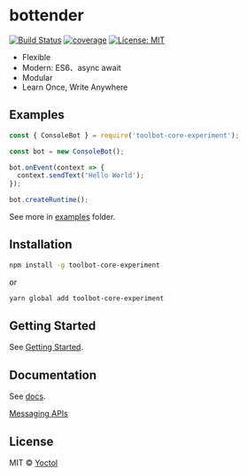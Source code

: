 # bottender

[![Build Status](https://travis-ci.org/Yoctol/bottender.svg?branch=master)](https://travis-ci.org/Yoctol/bottender)
[![coverage](https://codecov.io/gh/Yoctol/bottender/branch/master/graph/badge.svg)](https://codecov.io/gh/Yoctol/bottender)
[![License: MIT](https://img.shields.io/badge/License-MIT-yellow.svg)](https://opensource.org/licenses/MIT)

- Flexible
- Modern: ES6、async await
- Modular
- Learn Once, Write Anywhere

## Examples

```js
const { ConsoleBot } = require('toolbot-core-experiment');

const bot = new ConsoleBot();

bot.onEvent(context => {
  context.sendText('Hello World');
});

bot.createRuntime();
```

See more in [examples](../examples) folder.

## Installation

```sh
npm install -g toolbot-core-experiment
```

or

```sh
yarn global add toolbot-core-experiment
```

## Getting Started

See [Getting Started](./GettingStarted.md).

## Documentation

See [docs](./).

[Messaging APIs](https://github.com/Yoctol/messaging-apis)

## License

MIT © [Yoctol](https://github.com/Yoctol/bottender)
